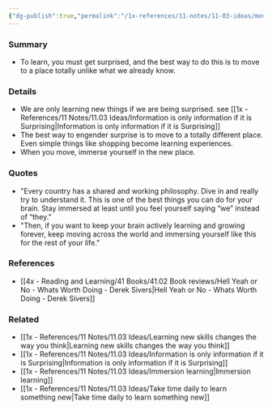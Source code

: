 ```yaml
---
{"dg-publish":true,"permalink":"/1x-references/11-notes/11-03-ideas/move-to-learn-something-new/","title":"Move to learn something new","created":"2023-07-02T11:44:10.000+03:00","updated":"2024-02-14T20:18:26.830+03:00"}
---
```



### Summary
- To learn, you must get surprised, and the best way to do this is to move to a place totally unlike what we already know.

### Details
- We are only learning new things if we are being surprised. see [[1x - References/11 Notes/11.03 Ideas/Information is only information if it is Surprising\|Information is only information if it is Surprising]]
- The best way to engender surprise is to move to a totally different place. Even simple things like shopping become learning experiences.
- When you move, immerse yourself in the new place.

### Quotes
- "Every country has a shared and working philosophy. Dive in and really try to understand it. This is one of the best things you can do for your brain. Stay immersed at least until you feel yourself saying “we” instead of “they.”
- "Then, if you want to keep your brain actively learning and growing forever, keep moving across the world and immersing yourself like this for the rest of your life."
### References
- [[4x - Reading and Learning/41 Books/41.02 Book reviews/Hell Yeah or No - Whats Worth Doing - Derek Sivers\|Hell Yeah or No - Whats Worth Doing - Derek Sivers]]

### Related
- [[1x - References/11 Notes/11.03 Ideas/Learning new skills changes the way you think\|Learning new skills changes the way you think]]
- [[1x - References/11 Notes/11.03 Ideas/Information is only information if it is Surprising\|Information is only information if it is Surprising]]
- [[1x - References/11 Notes/11.03 Ideas/Immersion learning\|Immersion learning]]
- [[1x - References/11 Notes/11.03 Ideas/Take time daily to learn something new\|Take time daily to learn something new]]